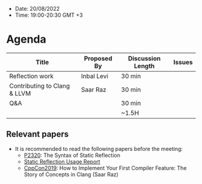 * Date: 20/08/2022
* Time: 19:00-20:30 GMT +3

# Agenda

| Title | Proposed By | Discussion Length | Issues       |
|----------|-------------|-------------|----------------|
| Reflection work | Inbal Levi | 30 min   |   |
| Contributing to Clang & LLVM | Saar Raz | 30 min |
| Q&A |  | 30 min |
|                     |   | ~1.5H      |   |

## Relevant papers

* It is recommended to read the following papers before the meeting:
  * [P2320](https://www.youtube.com/watch?v=Y1o4rc9P1FQ): The Syntax of Static Reflection
  * [Static Reflection Usage Report](https://docs.google.com/document/d/1BwJy071WERGQedn8oMa11xnP15XM5l6nKxNS2jABx6Q/edit?usp=sharing)
  * [CppCon2019](https://www.youtube.com/watch?v=Y1o4rc9P1FQ): How to Implement Your First Compiler Feature: The Story of Concepts in Clang (Saar Raz)
